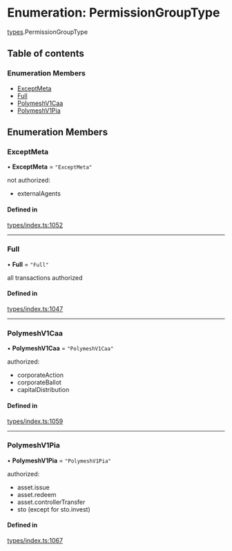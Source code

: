 # Enumeration: PermissionGroupType

[types](../wiki/types).PermissionGroupType

## Table of contents

### Enumeration Members

- [ExceptMeta](../wiki/types.PermissionGroupType#exceptmeta)
- [Full](../wiki/types.PermissionGroupType#full)
- [PolymeshV1Caa](../wiki/types.PermissionGroupType#polymeshv1caa)
- [PolymeshV1Pia](../wiki/types.PermissionGroupType#polymeshv1pia)

## Enumeration Members

### ExceptMeta

• **ExceptMeta** = ``"ExceptMeta"``

not authorized:
  - externalAgents

#### Defined in

[types/index.ts:1052](https://github.com/PolymeshAssociation/polymesh-sdk/blob/46129005/src/types/index.ts#L1052)

___

### Full

• **Full** = ``"Full"``

all transactions authorized

#### Defined in

[types/index.ts:1047](https://github.com/PolymeshAssociation/polymesh-sdk/blob/46129005/src/types/index.ts#L1047)

___

### PolymeshV1Caa

• **PolymeshV1Caa** = ``"PolymeshV1Caa"``

authorized:
  - corporateAction
  - corporateBallot
  - capitalDistribution

#### Defined in

[types/index.ts:1059](https://github.com/PolymeshAssociation/polymesh-sdk/blob/46129005/src/types/index.ts#L1059)

___

### PolymeshV1Pia

• **PolymeshV1Pia** = ``"PolymeshV1Pia"``

authorized:
  - asset.issue
  - asset.redeem
  - asset.controllerTransfer
  - sto (except for sto.invest)

#### Defined in

[types/index.ts:1067](https://github.com/PolymeshAssociation/polymesh-sdk/blob/46129005/src/types/index.ts#L1067)
